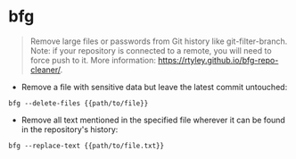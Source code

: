 # bfg

> Remove large files or passwords from Git history like git-filter-branch.
> Note: if your repository is connected to a remote, you will need to force push to it.
> More information: <https://rtyley.github.io/bfg-repo-cleaner/>.

- Remove a file with sensitive data but leave the latest commit untouched:

`bfg --delete-files {{path/to/file}}`

- Remove all text mentioned in the specified file wherever it can be found in the repository's history:

`bfg --replace-text {{path/to/file.txt}}`
